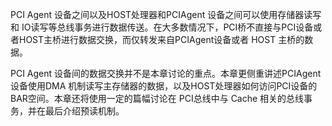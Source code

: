 
PCI Agent 设备之间以及HOST处理器和PCIAgent 设备之间可以使用存储器读写和 IO读写等总线事务进行数据传送。在大多数情况下，PCI桥不直接与PCI设备或者HOST主桥进行数据交换，而仅转发来自PCIAgent设备或者 HOST 主桥的数据。

PCI Agent 设备间的数据交换并不是本章讨论的重点。本章更侧重讲述PCIAgent 设备使用DMA 机制读写主存储器的数据，以及HOST处理器如何访问PCI设备的BAR空间。本章还将使用一定的篇幅讨论在 PCI总线中与 Cache 相关的总线事务，并在最后介绍预读机制。